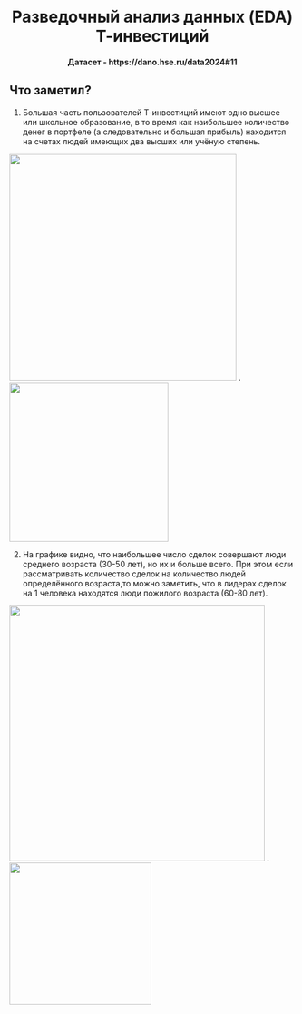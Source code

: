 <h1 align="center">
  <br>
  Разведочный анализ данных (EDA) Т-инвестиций
  <br>
</h1>

<h4 align="center">Датасет - https://dano.hse.ru/data2024#11</h4>


## Что заметил?
1. Большая часть пользователей Т-инвестиций имеют одно высшее или школьное образование, в то время как наибольшее количество денег в портфеле (а следовательно и большая прибыль) находится на счетах людей имеющих два высших или учёную степень.

<img src="https://github.com/user-attachments/assets/168b8b55-d133-4f17-b741-4abc83cc6593" width="400" />
.
<img src="https://github.com/user-attachments/assets/4402c25d-60d5-4926-84d9-5175eea38fad" width="280" />


2. На графике видно, что наибольшее число сделок совершают люди среднего возраста (30-50 лет), но их и больше всего. При этом если рассматривать количество сделок на количество людей определённого возраста,то можно заметить, что в лидерах сделок на 1 человека находятся люди пожилого возраста (60-80 лет).

<img src="https://github.com/user-attachments/assets/b0cc01b1-ffeb-4321-a8ca-0728d1270485" width="450" />
.
<img src="https://github.com/user-attachments/assets/f9818e08-b096-4ecb-9bd6-13a547528dfe" width="250" />

